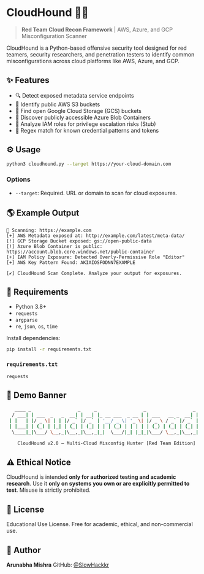 # CloudHound 🕵️‍♂️

> **Red Team Cloud Recon Framework** | AWS, Azure, and GCP Misconfiguration Scanner

CloudHound is a Python-based offensive security tool designed for red teamers, security researchers, and penetration testers to identify common misconfigurations across cloud platforms like AWS, Azure, and GCP.

## ✨ Features

* 🔍 Detect exposed metadata service endpoints
* 🔑 Identify public AWS S3 buckets
* 🚀 Find open Google Cloud Storage (GCS) buckets
* 📁 Discover publicly accessible Azure Blob Containers
* 📅 Analyze IAM roles for privilege escalation risks (Stub)
* 🧐 Regex match for known credential patterns and tokens

## ⚙️ Usage

```bash
python3 cloudhound.py --target https://your-cloud-domain.com
```

### Options

* `--target`: Required. URL or domain to scan for cloud exposures.

## 🌎 Example Output

```
🔎 Scanning: https://example.com
[+] AWS Metadata exposed at: http://example.com/latest/meta-data/
[!] GCP Storage Bucket exposed: gs://open-public-data
[!] Azure Blob Container is public: https://account.blob.core.windows.net/public-container
[+] IAM Policy Exposure: Detected Overly-Permissive Role "Editor"
[+] AWS Key Pattern Found: AKIAIOSFODNN7EXAMPLE

[✔] CloudHound Scan Complete. Analyze your output for exposures.
```

## 📄 Requirements

* Python 3.8+
* `requests`
* `argparse`
* `re`, `json`, `os`, `time`

Install dependencies:

```bash
pip install -r requirements.txt
```

### `requirements.txt`

```
requests
```

## 🔖 Demo Banner

```bash
   ____ _                 _     _                 _                 _
  / ___| | ___  _   _  __| | __| |_ __ ___  _ __ | | ___   __ _  __| |
 | |   | |/ _ \| | | |/ _` |/ _` | '__/ _ \| '_ \| |/ _ \ / _` |/ _` |
 | |___| | (_) | |_| | (_| | (_| | | | (_) | | | | | (_) | (_| | (_| |
  \____|_|\___/ \__,_|\__,_|\__,_|_|  \___/|_| |_|_|\___/ \__,_|\__,_|

    CloudHound v2.0 — Multi-Cloud Misconfig Hunter [Red Team Edition]
```

## ⚠️ Ethical Notice

CloudHound is intended **only for authorized testing and academic research**. Use it **only on systems you own or are explicitly permitted to test**. Misuse is strictly prohibited.

## 💼 License

Educational Use License. Free for academic, ethical, and non-commercial use.

## 👤 Author

**Arunabha Mishra**
GitHub: [@SlowHackkr](https://github.com/SlowHackkr)
